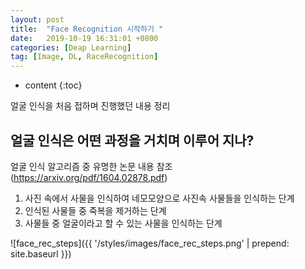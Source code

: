 ```yaml
---
layout: post
title:  "Face Recognition 시작하기 "
date:   2019-10-19 16:31:01 +0800
categories: [Deap Learning]
tag: [Image, DL, RaceRecognition]
---
```


* content
{:toc}


얼굴 인식을 처음 접하며 진행했던 내용 정리


얼굴 인식은 어떤 과정을 거치며 이루어 지나?
------------------------

얼굴 인식 알고리즘 중 유명한 논문 내용 참조 (https://arxiv.org/pdf/1604.02878.pdf)
1. 사진 속에서 사물을 인식하여 네모모양으로 사진속 사물들을 인식하는 단계
2. 인식된 사물들 중 죽복을 제거하는 단계
3. 사물들 중 얼굴이라고 할 수 있는 사물을 인식하는 단계

![face_rec_steps]({{ '/styles/images/face_rec_steps.png' | prepend: site.baseurl }})



[jekyll]:      http://jekyllrb.com
[jekyll-gh]:   https://github.com/jekyll/jekyll
[jekyll-help]: https://github.com/jekyll/jekyll-help
